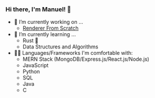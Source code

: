 ### Hi there, I'm Manuel! 👋

- 🔭 I’m currently working on ...
  - [Renderer From Scratch]([https://github.com/ltJustWorks/gym_tracking_app](https://github.com/ltJustWorks/renderer_from_scratch))
- 🌱 I’m currently learning ...
  - Rust 🦀
  - Data Structures and Algorithms
- 👨‍💻 Languages/Frameworks I'm comfortable with:
  - MERN Stack (MongoDB/Express.js/React.js/Node.js)
  - JavaScript
  - Python
  - SQL
  - Java
  - C
